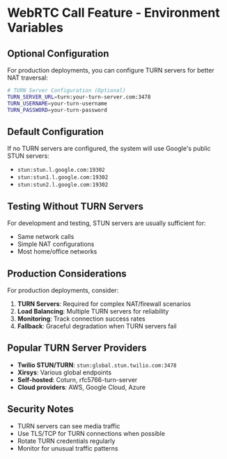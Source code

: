 # WebRTC Call Feature - Environment Variables

## Optional Configuration

For production deployments, you can configure TURN servers for better NAT traversal:

```bash
# TURN Server Configuration (Optional)
TURN_SERVER_URL=turn:your-turn-server.com:3478
TURN_USERNAME=your-turn-username
TURN_PASSWORD=your-turn-password
```

## Default Configuration

If no TURN servers are configured, the system will use Google's public STUN servers:
- `stun:stun.l.google.com:19302`
- `stun:stun1.l.google.com:19302`
- `stun:stun2.l.google.com:19302`

## Testing Without TURN Servers

For development and testing, STUN servers are usually sufficient for:
- Same network calls
- Simple NAT configurations
- Most home/office networks

## Production Considerations

For production deployments, consider:
1. **TURN Servers**: Required for complex NAT/firewall scenarios
2. **Load Balancing**: Multiple TURN servers for reliability
3. **Monitoring**: Track connection success rates
4. **Fallback**: Graceful degradation when TURN servers fail

## Popular TURN Server Providers

- **Twilio STUN/TURN**: `stun:global.stun.twilio.com:3478`
- **Xirsys**: Various global endpoints
- **Self-hosted**: Coturn, rfc5766-turn-server
- **Cloud providers**: AWS, Google Cloud, Azure

## Security Notes

- TURN servers can see media traffic
- Use TLS/TCP for TURN connections when possible
- Rotate TURN credentials regularly
- Monitor for unusual traffic patterns
